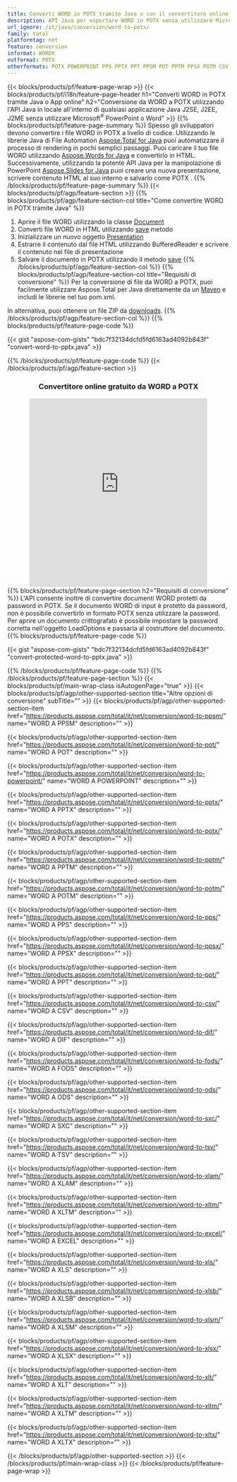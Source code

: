 ```yaml
---
title: Converti WORD in POTX tramite Java o con il convertitore online gratuito 
description: API Java per esportare WORD in POTX senza utilizzare Microsoft Word o PowerPoint o in linea. Prova rapidamente il convertitore online gratuito da POT a CSV prima di integrare il codice. 
url_ignore: /it/java/conversion/word-to-potx/
family: total
platformtag: net
feature: conversion
informat: WORDX
outformat: POTX
otherformats: POTX POWERPOINT PPS PPTX PPT PPSM POT PPTM PPSX POTM CSV DIF FODS ODS SXC TSV XLAM XLTM EXCEL XLS XLSB XLSM XLSX XLT XLTM XLTX
---
```

{{< blocks/products/pf/feature-page-wrap >}}
{{< blocks/products/pf/i18n/feature-page-header h1="Converti WORD in POTX tramite Java o App online" h2="Conversione da WORD a POTX utilizzando l'API Java in locale all'interno di qualsiasi applicazione Java J2SE, J2EE, J2ME senza utilizzare Microsoft<sup>&reg;</sup> PowerPoint o Word" >}}
{{% blocks/products/pf/feature-page-summary %}}
Spesso gli sviluppatori devono convertire i file WORD in POTX a livello di codice. Utilizzando le librerie Java di File Automation [Aspose.Total for Java](https://products.aspose.com/total/java/) puoi automatizzare il processo di rendering in pochi semplici passaggi. Puoi caricare il tuo file WORD utilizzando [Aspose.Words for Java](https://products.aspose.com/words/java/) e convertirlo in HTML. Successivamente, utilizzando la potente API Java per la manipolazione di PowerPoint [Aspose.Slides for Java](https://products.aspose.com/slides/java/) puoi creare una nuova presentazione, scrivere contenuto HTML al suo interno e salvarlo come POTX .
{{% /blocks/products/pf/feature-page-summary  %}}
{{< blocks/products/pf/agp/feature-section >}}
{{% blocks/products/pf/agp/feature-section-col title="Come convertire WORD in POTX tramite Java" %}}
1. Aprire il file WORD utilizzando la classe [Document](https://apiference.aspose.com/words/java/com.aspose.words/Document)
2. Converti file WORD in HTML utilizzando [save](https://apiference.aspose.com/words/java/com.aspose.words/Document#save(java.lang.String,com.aspose.words.SaveOptions)) metodo
3. Inizializzare un nuovo oggetto [Presentation](https://apiference.aspose.com/slides/java/com.aspose.slides/Presentation)
5. Estrarre il contenuto dal file HTML utilizzando BufferedReader e scrivere il contenuto nel file di presentazione
6. Salvare il documento in POTX utilizzando il metodo [save](https://apiference.aspose.com/slides/java/com.aspose.slides/Presentation#save-java.io.OutputStream-int-)
{{% /blocks/products/pf/agp/feature-section-col %}}
{{% blocks/products/pf/agp/feature-section-col title="Requisiti di conversione" %}}
Per la conversione di file da WORD a POTX, puoi facilmente utilizzare Aspose.Total per Java direttamente da un [Maven](https://releases.aspose.com/total/java/) e includi le librerie nel tuo pom.xml.

In alternativa, puoi ottenere un file ZIP da [downloads](https://releases.aspose.com/total/java).
{{% /blocks/products/pf/agp/feature-section-col %}}
{{% blocks/products/pf/feature-page-code %}}

{{< gist "aspose-com-gists" "bdc7f32134dcfd5fd6163ad4092b843f" "convert-word-to-pptx.java" >}}


{{% /blocks/products/pf/feature-page-code %}}
{{< /blocks/products/pf/agp/feature-section >}}
<div class="container-fluid agp-content bg-white aboutfile box-1 vh100 section nopbtm">
<div class=container>
<div class=row>
<div class="demobox tc col-md-12 padding-0" align="center">

<h3>Convertitore online gratuito da WORD a POTX</h3>

<iframe style="border: none; height: 426px;" scrolling="no" src="https://total-conversion-app-65z5r2lp.qa.k8s.dynabic.com/?to=potx&from=docx" id="child-iframe" width="80%"></iframe>

</div></div>
</div></div>
{{% blocks/products/pf/feature-page-section  h2="Requisiti di conversione" %}}
L'API consente inoltre di convertire documenti WORD protetti da password in POTX. Se il documento WORD di input è protetto da password, non è possibile convertirlo in formato POTX senza utilizzare la password. Per aprire un documento crittografato è possibile impostare la password corretta nell'oggetto LoadOptions e passarla al costruttore del documento.  
{{% blocks/products/pf/feature-page-code %}}

{{< gist "aspose-com-gists" "bdc7f32134dcfd5fd6163ad4092b843f" "convert-protected-word-to-pptx.java" >}}

{{% /blocks/products/pf/feature-page-code  %}}
{{% /blocks/products/pf/feature-page-section %}}
{{< blocks/products/pf/main-wrap-class isAutogenPage="true" >}}
{{< blocks/products/pf/agp/other-supported-section title="Altre opzioni di conversione" subTitle="" >}}
{{< blocks/products/pf/agp/other-supported-section-item href="https://products.aspose.com/total/it/net/conversion/word-to-ppsm/" name="WORD A PPSM" description="" >}}

{{< blocks/products/pf/agp/other-supported-section-item href="https://products.aspose.com/total/it/net/conversion/word-to-pot/" name="WORD A POT" description="" >}}

{{< blocks/products/pf/agp/other-supported-section-item href="https://products.aspose.com/total/it/net/conversion/word-to-powerpoint/" name="WORD A POWERPOINT" description="" >}}

{{< blocks/products/pf/agp/other-supported-section-item href="https://products.aspose.com/total/it/net/conversion/word-to-pptx/" name="WORD A PPTX" description="" >}}

{{< blocks/products/pf/agp/other-supported-section-item href="https://products.aspose.com/total/it/net/conversion/word-to-potx/" name="WORD A POTX" description="" >}}

{{< blocks/products/pf/agp/other-supported-section-item href="https://products.aspose.com/total/it/net/conversion/word-to-pptm/" name="WORD A PPTM" description="" >}}

{{< blocks/products/pf/agp/other-supported-section-item href="https://products.aspose.com/total/it/net/conversion/word-to-potm/" name="WORD A POTM" description="" >}}

{{< blocks/products/pf/agp/other-supported-section-item href="https://products.aspose.com/total/it/net/conversion/word-to-pps/" name="WORD A PPS" description="" >}}

{{< blocks/products/pf/agp/other-supported-section-item href="https://products.aspose.com/total/it/net/conversion/word-to-ppsx/" name="WORD A PPSX" description="" >}}

{{< blocks/products/pf/agp/other-supported-section-item href="https://products.aspose.com/total/it/net/conversion/word-to-ppt/" name="WORD A PPT" description="" >}}

{{< blocks/products/pf/agp/other-supported-section-item href="https://products.aspose.com/total/it/net/conversion/word-to-csv/" name="WORD A CSV" description="" >}}

{{< blocks/products/pf/agp/other-supported-section-item href="https://products.aspose.com/total/it/net/conversion/word-to-dif/" name="WORD A DIF" description="" >}}

{{< blocks/products/pf/agp/other-supported-section-item href="https://products.aspose.com/total/it/net/conversion/word-to-fods/" name="WORD A FODS" description="" >}}

{{< blocks/products/pf/agp/other-supported-section-item href="https://products.aspose.com/total/it/net/conversion/word-to-ods/" name="WORD A ODS" description="" >}}

{{< blocks/products/pf/agp/other-supported-section-item href="https://products.aspose.com/total/it/net/conversion/word-to-sxc/" name="WORD A SXC" description="" >}}

{{< blocks/products/pf/agp/other-supported-section-item href="https://products.aspose.com/total/it/net/conversion/word-to-tsv/" name="WORD A TSV" description="" >}}

{{< blocks/products/pf/agp/other-supported-section-item href="https://products.aspose.com/total/it/net/conversion/word-to-xlam/" name="WORD A XLAM" description="" >}}

{{< blocks/products/pf/agp/other-supported-section-item href="https://products.aspose.com/total/it/net/conversion/word-to-xltm/" name="WORD A XLTM" description="" >}}

{{< blocks/products/pf/agp/other-supported-section-item href="https://products.aspose.com/total/it/net/conversion/word-to-excel/" name="WORD A EXCEL" description="" >}}

{{< blocks/products/pf/agp/other-supported-section-item href="https://products.aspose.com/total/it/net/conversion/word-to-xls/" name="WORD A XLS" description="" >}}

{{< blocks/products/pf/agp/other-supported-section-item href="https://products.aspose.com/total/it/net/conversion/word-to-xlsb/" name="WORD A XLSB" description="" >}}

{{< blocks/products/pf/agp/other-supported-section-item href="https://products.aspose.com/total/it/net/conversion/word-to-xlsm/" name="WORD A XLSM" description="" >}}

{{< blocks/products/pf/agp/other-supported-section-item href="https://products.aspose.com/total/it/net/conversion/word-to-xlsx/" name="WORD A XLSX" description="" >}}

{{< blocks/products/pf/agp/other-supported-section-item href="https://products.aspose.com/total/it/net/conversion/word-to-xlt/" name="WORD A XLT" description="" >}}

{{< blocks/products/pf/agp/other-supported-section-item href="https://products.aspose.com/total/it/net/conversion/word-to-xltm/" name="WORD A XLTM" description="" >}}

{{< blocks/products/pf/agp/other-supported-section-item href="https://products.aspose.com/total/it/net/conversion/word-to-xltx/" name="WORD A XLTX" description="" >}}


{{< /blocks/products/pf/agp/other-supported-section >}}
{{< /blocks/products/pf/main-wrap-class >}}
{{< /blocks/products/pf/feature-page-wrap >}}
